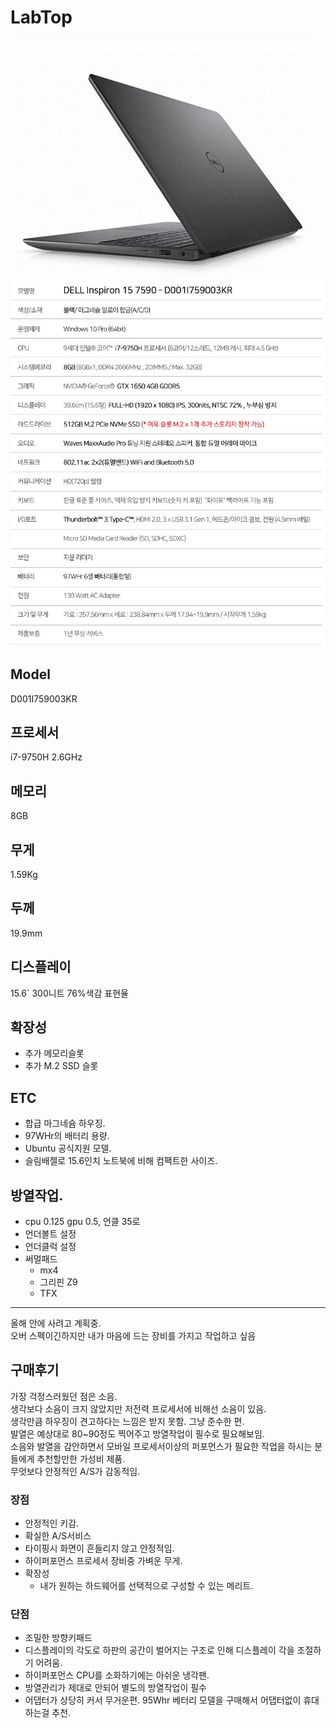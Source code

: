# LabTop

![](../resource/img/inspiron.png)
![](../resource/img/inspiron2.png)


## Model
D001I759003KR
## 프로세서
i7-9750H 2.6GHz
## 메모리
8GB
## 무게
1.59Kg
## 두께
19.9mm

## 디스플레이
15.6` 300니트 76%색감 표현율

## 확장성
- 추가 메모리슬롯
- 추가 M.2 SSD 슬롯

## ETC
- 합급 마그네슘 하우징.
- 97WHr의 배터리 용량.
- Ubuntu 공식지원 모델.
- 슬림배젤로 15.6인치 노트북에 비해 컴팩트한 사이즈.

## 방열작업.
- cpu 0.125 gpu 0.5, 언클 35로 
- 언더볼트 설정
- 언더클럭 설정
- 써멀패드
    - mx4
    - 그리핀 Z9 
    - TFX

-----
올해 안에 사려고 계획중.  
오버 스펙이긴하지만 내가 마음에 드는 장비를 가지고 작업하고 싶음


## 구매후기

가장 걱정스러웠던 점은 소음.  
생각보다 소음이 크지 않았지만 저전력 프로세서에 비해선 소음이 있음.  
생각만큼 하우징이 견고하다는 느낌은 받지 못함. 그냥 준수한 편.  
발열은 예상대로 80~90정도 찍어주고 방열작업이 필수로 필요해보임.  
소음와 발열을 감안하면서 모바일 프로세서이상의 퍼포먼스가 필요한 작업을 하시는 분들에게 추천할만한 가성비 제품.  
무엇보다 안정적인 A/S가 감동적임.



### 장점
- 안정적인 키감.
- 확실한 A/S서비스
- 타이핑시 화면이 흔들리지 않고 안정적임.
- 하이퍼포먼스 프로세서 장비중 가벼운 무게.
- 확장성
    - 내가 원하는 하드웨어를 선택적으로 구성할 수 있는 메리트.


### 단점
- 조밀한 방향키패드
- 디스플레이의 각도로 하판의 공간이 벌어지는 구조로 인해 디스플레이 각을 조절하기 어려움.
- 하이퍼포먼스 CPU를 소화하기에는 아쉬운 냉각팬.
- 방열관리가 제대로 안되어 별도의 방열작업이 필수
- 어댑터가 상당히 커서 무거운편. 95Whr 베터리 모델을 구매해서 어댑터없이 휴대하는걸 추천.
